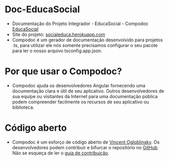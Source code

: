 # Doc-EducaSocial
- Documentação do Projeto Integrador - EducaSocial - Compodoc [EducaSocial](https://gabrielfraga962.github.io/Doc-EducaSocial/)
- Site do projeto: [socialeduca.herokuapp.com](https://socialeduca.herokuapp.com/entrar)
- Compodoc é um gerador de documentação desenvolvido para projetos .ts, para utilizar ele nós somente precisamos configurar o seu pacote para ler o nosso arquivo tsconfig.app.json.

# Por que usar o Compodoc?
- Compodoc ajuda os desenvolvedores Angular fornecendo uma documentação clara e útil de seu aplicativo.
  Outros desenvolvedores de sua equipe ou visitantes da Internet para uma documentação pública podem compreender facilmente os recursos de seu aplicativo ou biblioteca.
# Código aberto
- Compodoc é um esforço de código aberto de [Vincent Ogloblinsky](https://www.vincentogloblinsky.com/).
  Os desenvolvedores podem contribuir e bifurcar o repositório no [GitHub](https://github.com/compodoc/compodoc).
  Não se esqueça de ler o [guia de contribuição](https://github.com/compodoc/compodoc/blob/master/CONTRIBUTING.md).
